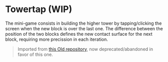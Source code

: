 # Towertap (WIP)
The mini-game consists in building the higher tower by tapping/clicking the screen when the new block is over the last one. The difference between the position of the two blocks defines the new contact surface for the next block, requiring more precission in each iteration.

> Imported from [this Old repository](https://github.com/Camiletb/torre_juego), now deprecated/abandoned in favor of this one.